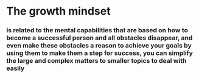 
# The growth mindset
### is related to the mental capabilities that are based on how to become a **successful person** and all obstacles disappear, and even make these obstacles a reason to achieve your goals by using them to make them a step for success, you can simplify the large and complex matters to smaller topics to deal with easily
